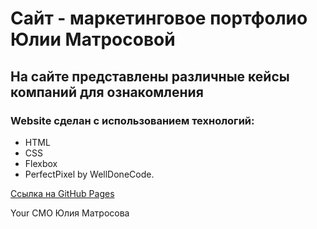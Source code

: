 # Сайт - маркетинговое портфолио Юлии Матросовой

## На сайте представлены различные кейсы компаний для ознакомления

### Website сделан с использованием технологий:
* HTML
* CSS
* Flexbox
* PerfectPixel by WellDoneCode.

[Ссылка на GitHub Pages](https://majulnik.github.io/marketing-portfolio/)

Your CMO Юлия Матросова